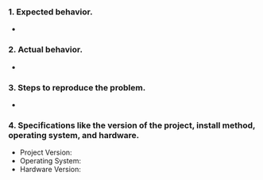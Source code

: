 ### 1. Expected behavior.

-

### 2. Actual behavior.

-


### 3. Steps to reproduce the problem.

-


### 4. Specifications like the version of the project, install method, operating system, and hardware.

- Project Version:
- Operating System:
- Hardware Version:
